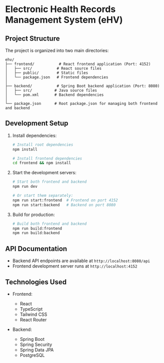 # Electronic Health Records Management System (eHV)

## Project Structure

The project is organized into two main directories:

```
ehv/
├── frontend/           # React frontend application (Port: 4152)
│   ├── src/           # React source files
│   ├── public/        # Static files
│   └── package.json   # Frontend dependencies
│
├── backend/           # Spring Boot backend application (Port: 8080)
│   ├── src/          # Java source files
│   └── pom.xml       # Backend dependencies
│
└── package.json      # Root package.json for managing both frontend and backend
```

## Development Setup

1. Install dependencies:
   ```bash
   # Install root dependencies
   npm install
   
   # Install frontend dependencies
   cd frontend && npm install
   ```

2. Start the development servers:
   ```bash
   # Start both frontend and backend
   npm run dev
   
   # Or start them separately:
   npm run start:frontend  # Frontend on port 4152
   npm run start:backend   # Backend on port 8080
   ```

3. Build for production:
   ```bash
   # Build both frontend and backend
   npm run build:frontend
   npm run build:backend
   ```

## API Documentation

- Backend API endpoints are available at `http://localhost:8080/api`
- Frontend development server runs at `http://localhost:4152`

## Technologies Used

- Frontend:
  - React
  - TypeScript
  - Tailwind CSS
  - React Router

- Backend:
  - Spring Boot
  - Spring Security
  - Spring Data JPA
  - PostgreSQL 
